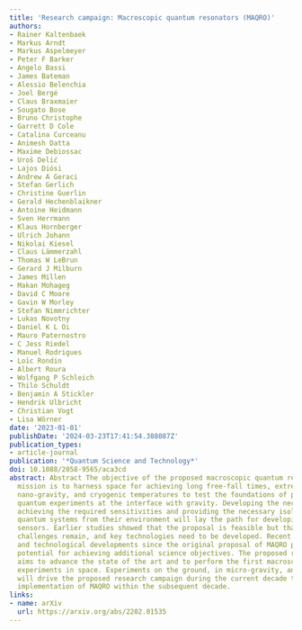 ```yaml
---
title: 'Research campaign: Macroscopic quantum resonators (MAQRO)'
authors:
- Rainer Kaltenbaek
- Markus Arndt
- Markus Aspelmeyer
- Peter F Barker
- Angelo Bassi
- James Bateman
- Alessio Belenchia
- Joel Bergé
- Claus Braxmaier
- Sougato Bose
- Bruno Christophe
- Garrett D Cole
- Catalina Curceanu
- Animesh Datta
- Maxime Debiossac
- Uroš Delić
- Lajos Diósi
- Andrew A Geraci
- Stefan Gerlich
- Christine Guerlin
- Gerald Hechenblaikner
- Antoine Heidmann
- Sven Herrmann
- Klaus Hornberger
- Ulrich Johann
- Nikolai Kiesel
- Claus Lämmerzahl
- Thomas W LeBrun
- Gerard J Milburn
- James Millen
- Makan Mohageg
- David C Moore
- Gavin W Morley
- Stefan Nimmrichter
- Lukas Novotny
- Daniel K L Oi
- Mauro Paternostro
- C Jess Riedel
- Manuel Rodrigues
- Loïc Rondin
- Albert Roura
- Wolfgang P Schleich
- Thilo Schuldt
- Benjamin A Stickler
- Hendrik Ulbricht
- Christian Vogt
- Lisa Wörner
date: '2023-01-01'
publishDate: '2024-03-23T17:41:54.388087Z'
publication_types:
- article-journal
publication: '*Quantum Science and Technology*'
doi: 10.1088/2058-9565/aca3cd
abstract: Abstract The objective of the proposed macroscopic quantum resonators (MAQRO)
  mission is to harness space for achieving long free-fall times, extreme vacuum,
  nano-gravity, and cryogenic temperatures to test the foundations of physics in macroscopic
  quantum experiments at the interface with gravity. Developing the necessary technologies,
  achieving the required sensitivities and providing the necessary isolation of macroscopic
  quantum systems from their environment will lay the path for developing novel quantum
  sensors. Earlier studies showed that the proposal is feasible but that several critical
  challenges remain, and key technologies need to be developed. Recent scientific
  and technological developments since the original proposal of MAQRO promise the
  potential for achieving additional science objectives. The proposed research campaign
  aims to advance the state of the art and to perform the first macroscopic quantum
  experiments in space. Experiments on the ground, in micro-gravity, and in space
  will drive the proposed research campaign during the current decade to enable the
  implementation of MAQRO within the subsequent decade.
links:
- name: arXiv
  url: https://arxiv.org/abs/2202.01535
---
```

